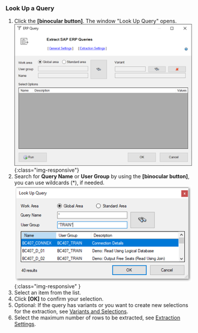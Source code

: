
### Look Up a Query

1. Click the **[binocular button]**. The window "Look Up Query" opens.
![SAPQuery-01](/img/content/SAPQuery-01.png){:class="img-responsive"}
2. Search for **Query Name** or **User Group** by using the **[binocular button]**, you can use wildcards (*), if needed.
![Query-Search](/img/content/Query-Search.png){:class="img-responsive" }
3. Select an item from the list. 
4. Click **[OK]** to confirm your selection.
5. Optional: If the query has variants or you want to create new selections for the extraction, see [Variants and Selections](#variants-and-selections).
6. Select the maximum number of rows to be extracted, see [Extraction Settings](./extraction-settings).

